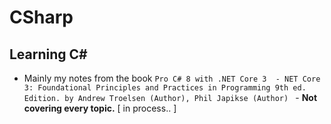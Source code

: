 # CSharp

## Learning C#

- Mainly my notes from the book 
`Pro C# 8 with .NET Core 3  - NET Core 3: Foundational Principles and Practices in Programming 9th ed. Edition. by Andrew Troelsen (Author), Phil Japikse (Author) ` - **Not covering every topic.** [ in process.. ]


<br>